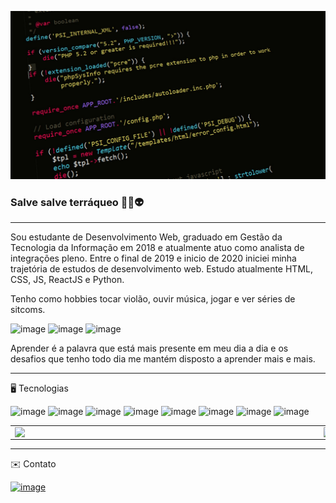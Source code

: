 ![capa git](https://github.com/NobreConde/nobreconde/blob/54da869f679fbd8d185de959932b5ccb69252cc4/c%C3%B3digo.jpg)

<!-- Aout me -->
### Salve salve terráqueo 🖖🏼👽

---

Sou estudante de Desenvolvimento Web, graduado em Gestão da Tecnologia da Informação em 2018 e atualmente atuo como analista de integrações pleno. Entre o final de 2019 e inicio de 2020 iniciei minha trajetória de estudos de desenvolvimento web. Estudo atualmente HTML, CSS, JS, ReactJS e Python.

Tenho como hobbies tocar violão, ouvir música, jogar e ver séries de sitcoms.

![image](https://img.shields.io/badge/PlayStation-003791?style=for-the-badge&logo=playstation&logoColor=white)
![image](https://img.shields.io/badge/Xbox-107C10?style=for-the-badge&logo=xbox&logoColor=white)
![image](https://img.shields.io/badge/Spotify-1ED760?&style=for-the-badge&logo=spotify&logoColor=white)

Aprender é a palavra que está mais presente em meu dia a dia e os desafios que tenho todo dia me mantém disposto a aprender mais e mais.

---

🖥️ Tecnologias

![image](https://img.shields.io/badge/HTML5-E34F26?style=for-the-badge&logo=html5&logoColor=white)
![image](https://img.shields.io/badge/CSS3-1572B6?style=for-the-badge&logo=css3&logoColor=white)
![image](https://img.shields.io/badge/JavaScript-F7DF1E?style=for-the-badge&logo=javascript&logoColor=black)
![image](https://img.shields.io/badge/Windows-0078D6?style=for-the-badge&logo=windows&logoColor=white)
![image](https://img.shields.io/badge/Node.js-43853D?style=for-the-badge&logo=node.js&logoColor=white)
![image](https://img.shields.io/badge/Python-14354C?style=for-the-badge&logo=python&logoColor=white)
![image](https://img.shields.io/badge/React-20232A?style=for-the-badge&logo=react&logoColor=61DAFB)
![image](https://img.shields.io/badge/Bootstrap-563D7C?style=for-the-badge&logo=bootstrap&logoColor=white)

<center>
  <table>
    <tr>
      <td><img width="480px" align="left" src="https://github-readme-stats.vercel.app/api?username=nobreconde&theme=blue-green" /></td>
      <td><img width="480px" align="left" src="https://github-readme-stats.vercel.app/api/top-langs/?username=nobreconde&theme=blue-green"/></td>
    </tr>
  </table>
</center>

---

✉️ Contato

<a href="https://www.linkedin.com/in/matheus-conde-nobre/" target="_blank">![image](https://img.shields.io/badge/LinkedIn-0077B5?style=for-the-badge&logo=linkedin&logoColor=white)</a>
